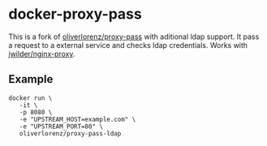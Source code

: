 # docker-proxy-pass

This is a fork of [oliverlorenz/proxy-pass](https://github.com/oliverlorenz/docker-proxy-pass) with aditional ldap support. It pass a request to a external service and checks ldap credentials. Works with [jwilder/nginx-proxy](https://hub.docker.com/r/jwilder/nginx-proxy/).

## Example

```
docker run \
   -it \
   -p 8080 \
   -e "UPSTREAM_HOST=example.com" \
   -e "UPSTREAM_PORT=80" \
   oliverlorenz/proxy-pass-ldap
```
